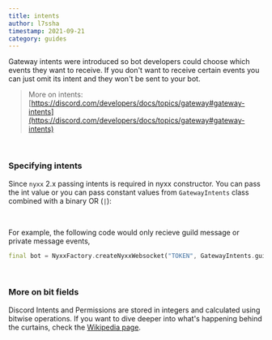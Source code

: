 ```yaml
---
title: intents
author: l7ssha
timestamp: 2021-09-21
category: guides
---
```


Gateway intents were introduced so bot developers could choose which events they want to receive. If you don't want
to receive certain events you can just omit its intent and they won't be sent to your bot.

> More on intents: [https://discord.com/developers/docs/topics/gateway#gateway-intents](https://discord.com/developers/docs/topics/gateway#gateway-intents)

</br>

### Specifying intents

Since `nyxx` 2.x passing intents is required in nyxx constructor. You can pass the int value or you can pass
constant values from `GatewayIntents` class combined with a binary OR (`|`):

</br>

For example, the following code would only recieve guild message or private message events,

```dart
final bot = NyxxFactory.createNyxxWebsocket("TOKEN", GatewayIntents.guildMessages | GatewayIntents.directMessages);
```

</br>

### More on bit fields

Discord Intents and Permissions are stored in integers and calculated using bitwise operations. 
If you want to dive deeper into what's happening behind the curtains, check the [Wikipedia page](https://en.wikipedia.org/wiki/Bit_field).
